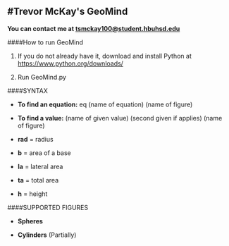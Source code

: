 #Trevor McKay's GeoMind
-------------------------------------------------------------------------------
**You can contact me at tsmckay100@student.hbuhsd.edu**

####How to run GeoMind
       
1) If you do not already have it, download and install Python at https://www.python.org/downloads/

2) Run GeoMind.py

####SYNTAX 
- **To find an equation:** eq (name of equation) (name of figure)

- **To find a value:** (name of given value) (second given if applies) (name of figure)

- **rad** = radius 

- **b** = area of a base 

- **la** = lateral area 

- **ta** = total area 

- **h** = height

####SUPPORTED FIGURES 
- **Spheres** 

- **Cylinders** (Partially)
